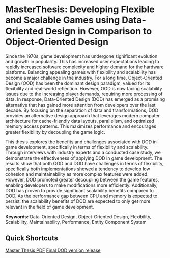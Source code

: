 # MasterThesis: Developing Flexible and Scalable Games using Data-Oriented Design in Comparison to Object-Oriented Design

Since the 1970s, game development has undergone significant evolution and
growth in popularity. This has increased user expectations leading to rapidly
increased software complexity and higher demand for the hardware platforms.
Balancing appealing games with flexibility and scalability has become a major
challenge in the industry. For a long time, Object-Oriented Design (OOD) has
been the dominant design paradigm, valued for its flexibility and real-world reflection.
However, OOD is now facing scalability issues due to the increasing
player demands, requiring more processing of data. In response, Data-Oriented
Design (DOD) has emerged as a promising alternative that has gained more
attention from developers over the last decade. By focusing on the separation
of data and transformations, DOD provides an alternative design approach that
leverages modern computer architecture for cache-friendly data layouts, parallelism,
and optimized memory access patterns. This maximizes performance
and encourages greater flexibility by decoupling the game logic.

This thesis explores the benefits and challenges associated with DOD in game
development, specifically in terms of flexibility and scalability. Through interviews
with industry experts and a conducted case study, we demonstrate the
effectiveness of applying DOD in game development. The results show that both
OOD and DOD have challenges in terms of flexibility, specifically both implementations
showed a tendency to develop low cohesion and maintainability as
more complex features were added. However, DOD promoted greater decoupling
between the game features, enabling developers to make modifications
more efficiently. Additionally, DOD has proven to provide significant scalability
benefits compared to OOD. As the performance gap between CPU and memory
is expected to persist, the scalability benefits of DOD are expected to only get
more relevant in the field of game development.

**Keywords:** Data-Oriented Design, Object-Oriented Design, Flexibility, Scalability,
Maintainability, Performance, Entity Component System

## Quick Shortcuts
[Master Thesis PDF](https://github.com/fpil/MasterThesis/blob/main/Master_Thesis.pdf)
[Final DOD version release](https://github.com/fpil/MasterThesis/releases/tag/DOD_iteration_5)
